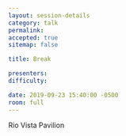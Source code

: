 ```yaml
---
layout: session-details
category: talk
permalink:
accepted: true
sitemap: false

title: Break

presenters:
difficulty:

date: 2019-09-23 15:40:00 -0500
room: full
---
```

Rio Vista Pavilion
